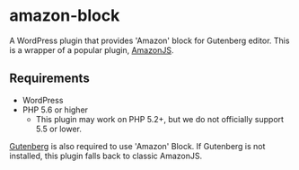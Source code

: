 # amazon-block

A WordPress plugin that provides 'Amazon' block for Gutenberg editor.
This is a wrapper of a popular plugin, [AmazonJS](https://wordpress.org/plugins/amazonjs/).

## Requirements

- WordPress
- PHP 5.6 or higher
  - This plugin may work on PHP 5.2+, but we do not officially support 5.5 or lower.

[Gutenberg](https://wordpress.org/plugins/gutenberg/) is also required to use 'Amazon' Block.
If Gutenberg is not installed, this plugin falls back to classic AmazonJS.
